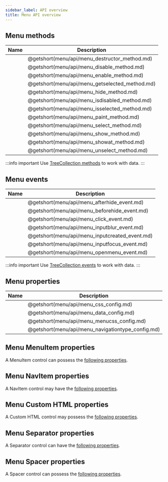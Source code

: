 ```yaml
---
sidebar_label: API overview
title: Menu API overview
---
```


## Menu methods

| Name                                    | Description                                    |
| --------------------------------------- | ---------------------------------------------- |
| [](menu/api/menu_destructor_method.md)  | @getshort(menu/api/menu_destructor_method.md)  |
| [](menu/api/menu_disable_method.md)     | @getshort(menu/api/menu_disable_method.md)     |
| [](menu/api/menu_enable_method.md)      | @getshort(menu/api/menu_enable_method.md)      |
| [](menu/api/menu_getselected_method.md) | @getshort(menu/api/menu_getselected_method.md) |
| [](menu/api/menu_hide_method.md)        | @getshort(menu/api/menu_hide_method.md)        |
| [](menu/api/menu_isdisabled_method.md)  | @getshort(menu/api/menu_isdisabled_method.md)  |
| [](menu/api/menu_isselected_method.md)  | @getshort(menu/api/menu_isselected_method.md)  |
| [](menu/api/menu_paint_method.md)       | @getshort(menu/api/menu_paint_method.md)       |
| [](menu/api/menu_select_method.md)      | @getshort(menu/api/menu_select_method.md)      |
| [](menu/api/menu_show_method.md)        | @getshort(menu/api/menu_show_method.md)        |
| [](menu/api/menu_showat_method.md)      | @getshort(menu/api/menu_showat_method.md)      |
| [](menu/api/menu_unselect_method.md)    | @getshort(menu/api/menu_unselect_method.md)    |

:::info important
Use [TreeCollection methods](tree_collection/index.md) to work with data. 
:::

## Menu events

| Name                                    | Description                                    |
| --------------------------------------- | ---------------------------------------------- |
| [](menu/api/menu_afterhide_event.md)    | @getshort(menu/api/menu_afterhide_event.md)    |
| [](menu/api/menu_beforehide_event.md)   | @getshort(menu/api/menu_beforehide_event.md)   |
| [](menu/api/menu_click_event.md)        | @getshort(menu/api/menu_click_event.md)        |
| [](menu/api/menu_inputblur_event.md)    | @getshort(menu/api/menu_inputblur_event.md)    |
| [](menu/api/menu_inputcreated_event.md) | @getshort(menu/api/menu_inputcreated_event.md) |
| [](menu/api/menu_inputfocus_event.md)   | @getshort(menu/api/menu_inputfocus_event.md)   |
| [](menu/api/menu_openmenu_event.md)     | @getshort(menu/api/menu_openmenu_event.md)     |

:::info important
Use [TreeCollection events](tree_collection/index.md#events) to work with data. 
:::

## Menu properties

| Name                                       | Description                                       |
| ------------------------------------------ | ------------------------------------------------- |
| [](menu/api/menu_css_config.md)            | @getshort(menu/api/menu_css_config.md)            |
| [](menu/api/menu_data_config.md)           | @getshort(menu/api/menu_data_config.md)           |
| [](menu/api/menu_menucss_config.md)        | @getshort(menu/api/menu_menucss_config.md)        |
| [](menu/api/menu_navigationtype_config.md) | @getshort(menu/api/menu_navigationtype_config.md) |


## Menu MenuItem properties

A MenuItem control can possess the [following properties](menu/api/api_menuitem_properties.md).

## Menu NavItem properties

A NavItem control may have the [following properties](menu/api/api_navitem_properties.md).

## Menu Custom HTML properties

A Custom HTML control may possess the [following properties](menu/api/api_customhtml_properties.md).

## Menu Separator properties

A Separator control can have the [following properties](menu/api/api_separator_properties.md).

## Menu Spacer properties

A Spacer control can possess the [following properties](menu/api/api_spacer_properties.md).

